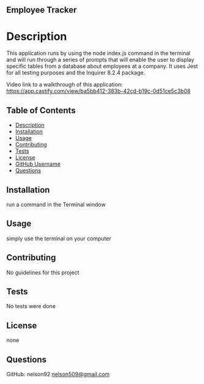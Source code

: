 ## Employee Tracker

# Description
This application runs by using the node index.js command in the terminal and will run through a series of prompts that will enable the user to display specific tables from a database about employees at a company. It uses Jest for all testing purposes and the Inquirer 8.2.4 package.

Video link to a walkthrough of this application: https://app.castify.com/view/ba5bb412-383b-42cd-b19c-0d51ce5c3b08

## Table of Contents   
* [Description](#description)
* [Installation](#installation)
* [Usage](#usage)
* [Contributing](#contributing)
* [Tests](#tests)
* [License](#license)
* [GitHub Username](#GitHub)
* [Questions](#email)

## Installation 
run a command in the Terminal window

## Usage
simply use the terminal on your computer

## Contributing
No guidelines for this project

## Tests
No tests were done

## License
none

## Questions
GitHub: nelson92
nelson509@gmail.com
